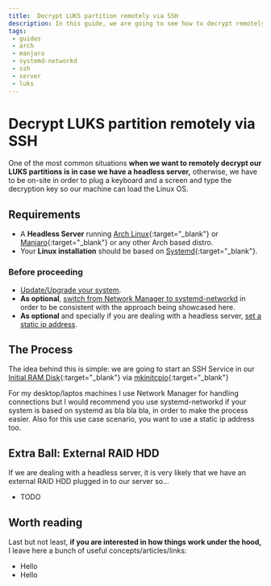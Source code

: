```yaml
---
title:  Decrypt LUKS partition remotely via SSH
description: In this guide, we are going to see how to decrypt remotely our LUKS partition via SSH by installing and setting up Tiny SSH. 
tags: 
 - guides
 - arch
 - manjaro
 - systemd-networkd
 - ssh
 - server
 - luks
---
```


# Decrypt LUKS partition remotely via SSH

One of the most common situations **when we want to remotely decrypt our LUKS partitions is in case we have a headless server,** otherwise, we have to be on-site in order to plug a keyboard and a screen and type the decryption key so our machine can load the Linux OS.

## Requirements 

 - A **Headless Server** running [Arch Linux](https://archlinux.org/){:target="_blank"} or [Manjaro](https://manjaro.org/){:target="_blank"} or any other Arch based distro. 
 - Your **Linux installation** should be based on [Systemd](https://wiki.archlinux.org/title/Systemd){:target="_blank"}.

### Before proceeding

 - [Update/Upgrade your system](../how-to/update-your-system).
 - **As optional**, [switch from Network Manager to systemd-networkd](../how-to/switch-from-network-manager-to-systemd-networkd) in order to be consistent with the approach being showcased here.
 - **As optional** and specially if you are dealing with a headless server, [set a static ip address](../how-to/set-static-ip-address).

## The Process

The idea behind this is simple: we are going to start an SSH Service in our [Initial RAM Disk](https://en.wikipedia.org/wiki/Initial_ramdisk){:target="_blank"} via [mkinitcpio](https://wiki.archlinux.org/title/Mkinitcpio){:target="_blank"} 




For my desktop/laptos machines I use Network Manager for handling connections but I would recommend you use systemd-networkd if your system is based on systemd as bla bla bla, in order to make the process easier. Also for this use case scenario, you want to use a static ip address too. 


## Extra Ball: External RAID HDD  

If we are dealing with a headless server, it is very likely that we have an external RAID HDD plugged in to our server so...
 
 - TODO

## Worth reading

Last but not least, **if you are interested in how things work under the hood,** I leave here a bunch of useful concepts/articles/links:

 - Hello
 - Hello 
